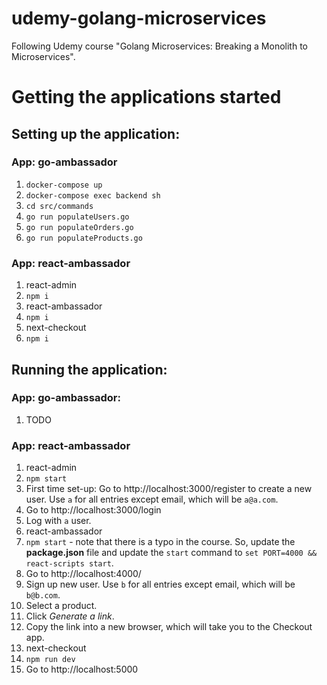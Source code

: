 # udemy-golang-microservices

Following Udemy course "Golang Microservices: Breaking a Monolith to Microservices".

# Getting the applications started

## Setting up the application:

### App: go-ambassador

1. `docker-compose up`
2. `docker-compose exec backend sh`
3. `cd src/commands`
4. `go run populateUsers.go`
4. `go run populateOrders.go`
4. `go run populateProducts.go`

### App: react-ambassador

1. react-admin
  1. `npm i`
2. react-ambassador
  1. `npm i`
3. next-checkout
  1. `npm i`

## Running the application:

### App: go-ambassador:

1. TODO

### App: react-ambassador

1. react-admin
  1. `npm start`
  2. First time set-up: Go to http://localhost:3000/register to create a new user. Use `a` for all entries except email, which will be `a@a.com`.
  2. Go to http://localhost:3000/login
  3. Log with `a` user.
2. react-ambassador
  1. `npm start` - note that there is a typo in the course. So, update the **package.json** file and update the `start` command to `set PORT=4000 && react-scripts start`.
  2. Go to http://localhost:4000/
  3. Sign up new user. Use `b` for all entries except email, which will be `b@b.com`.
  4. Select a product.
  5. Click *Generate a link*.
  6. Copy the link into a new browser, which will take you to the Checkout app.
3. next-checkout
  1. `npm run dev`
  2. Go to http://localhost:5000
